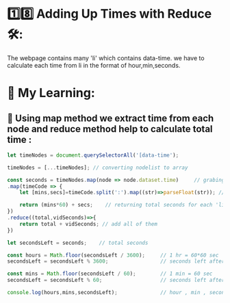 
# 1️⃣8️⃣ Adding Up Times with Reduce 🛠:

The webpage contains many 'li' which contains data-time. we have to calculate each time from li in the format of hour,min,seconds.

# 🎒 My Learning:

## 🎯 Using map method we extract time from each node and reduce method help to calculate total time :

```javascript
let timeNodes = document.querySelectorAll('[data-time');

timeNodes = [...timeNodes]; // converting nodelist to array 

const seconds = timeNodes.map(node => node.dataset.time)     // grabing data
.map(timeCode => {
    let [mins,secs]=timeCode.split(':').map((str)=>parseFloat(str)); // grabing min:sec

    return (mins*60) + secs;    // returning total seconds for each 'li'
})
.reduce((total,vidSeconds)=>{
    return total + vidSeconds; // add all of them 
})

let secondsLeft = seconds;    // total seconds

const hours = Math.floor(secondsLeft / 3600);     // 1 hr = 60*60 sec
secondsLeft = secondsLeft % 3600;                 // seconds left after hour

const mins = Math.floor(secondsLeft / 60);        // 1 min = 60 sec
secondsLeft = secondsLeft % 60;                   // seconds left after min

console.log(hours,mins,secondsLeft);              // hour , min , seconds
```
